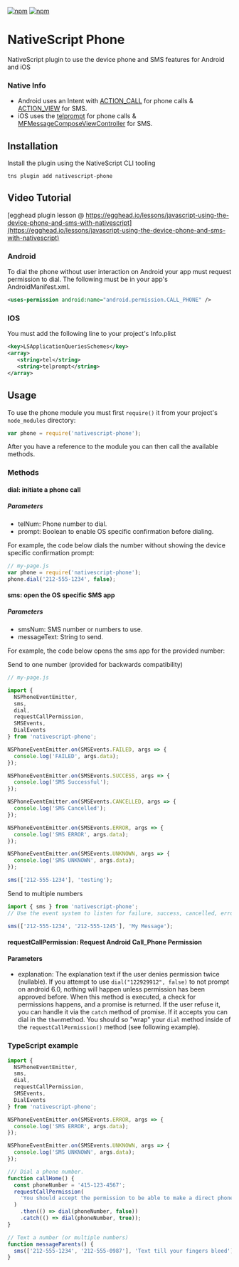 [![npm](https://img.shields.io/npm/v/nativescript-phone.svg)](https://www.npmjs.com/package/nativescript-phone)
[![npm](https://img.shields.io/npm/dt/nativescript-phone.svg?label=npm%20downloads)](https://www.npmjs.com/package/nativescript-phone)

# NativeScript Phone

NativeScript plugin to use the device phone and SMS features for Android and iOS

### Native Info

- Android uses an Intent with [ACTION_CALL](https://developer.android.com/reference/android/content/Intent.html#ACTION_CALL) for phone calls & [ACTION_VIEW](https://developer.android.com/reference/android/content/Intent.html#ACTION_VIEW) for SMS.
- iOS uses the [telprompt](https://developer.apple.com/library/content/featuredarticles/iPhoneURLScheme_Reference/PhoneLinks/PhoneLinks.html) for phone calls & [MFMessageComposeViewController](https://developer.apple.com/reference/messageui/mfmessagecomposeviewcontroller) for SMS.

## Installation

Install the plugin using the NativeScript CLI tooling

```
tns plugin add nativescript-phone
```

## Video Tutorial

[egghead plugin lesson @ https://egghead.io/lessons/javascript-using-the-device-phone-and-sms-with-nativescript](https://egghead.io/lessons/javascript-using-the-device-phone-and-sms-with-nativescript)

### Android

To dial the phone without user interaction on Android your app must request permission to dial. The following must be in your app's AndroidManifest.xml.

```xml
<uses-permission android:name="android.permission.CALL_PHONE" />
```

### IOS

You must add the following line to your project's Info.plist

```xml
<key>LSApplicationQueriesSchemes</key>
<array>
   <string>tel</string>
   <string>telprompt</string>
</array>
```

## Usage

To use the phone module you must first `require()` it from your project's `node_modules` directory:

```js
var phone = require('nativescript-phone');
```

After you have a reference to the module you can then call the available methods.

### Methods

#### dial: initiate a phone call

##### Parameters

- telNum: Phone number to dial.
- prompt: Boolean to enable OS specific confirmation before dialing.

For example, the code below dials the number without showing the device specific confirmation prompt:

```js
// my-page.js
var phone = require('nativescript-phone');
phone.dial('212-555-1234', false);
```

#### sms: open the OS specific SMS app

##### Parameters

- smsNum: SMS number or numbers to use.
- messageText: String to send.

For example, the code below opens the sms app for the provided number:

Send to one number (provided for backwards compatibility)

```js
// my-page.js

import {
  NSPhoneEventEmitter,
  sms,
  dial,
  requestCallPermission,
  SMSEvents,
  DialEvents
} from 'nativescript-phone';

NSPhoneEventEmitter.on(SMSEvents.FAILED, args => {
  console.log('FAILED', args.data);
});

NSPhoneEventEmitter.on(SMSEvents.SUCCESS, args => {
  console.log('SMS Successful');
});

NSPhoneEventEmitter.on(SMSEvents.CANCELLED, args => {
  console.log('SMS Cancelled');
});

NSPhoneEventEmitter.on(SMSEvents.ERROR, args => {
  console.log('SMS ERROR', args.data);
});

NSPhoneEventEmitter.on(SMSEvents.UNKNOWN, args => {
  console.log('SMS UNKNOWN', args.data);
});

sms(['212-555-1234'], 'testing');
```

Send to multiple numbers

```js
import { sms } from 'nativescript-phone';
// Use the event system to listen for failure, success, cancelled, error events

sms(['212-555-1234', '212-555-1245'], 'My Message');
```

#### requestCallPermission: Request Android Call_Phone Permission

#### Parameters

- explanation: The explanation text if the user denies permission twice (nullable).
  If you attempt to use `dial("122929912", false)` to not prompt on android 6.0, nothing will happen unless permission has been approved before.
  When this method is executed, a check for permissions happens, and a promise is returned.
  If the user refuse it, you can handle it via the `catch` method of promise. If it accepts you can dial in the `then`method.
  You should so "wrap" your `dial` method inside of the `requestCallPermission()` method (see following example).

### TypeScript example

```ts
import {
  NSPhoneEventEmitter,
  sms,
  dial,
  requestCallPermission,
  SMSEvents,
  DialEvents
} from 'nativescript-phone';

NSPhoneEventEmitter.on(SMSEvents.ERROR, args => {
  console.log('SMS ERROR', args.data);
});

NSPhoneEventEmitter.on(SMSEvents.UNKNOWN, args => {
  console.log('SMS UNKNOWN', args.data);
});

/// Dial a phone number.
function callHome() {
  const phoneNumber = '415-123-4567';
  requestCallPermission(
    'You should accept the permission to be able to make a direct phone call.'
  )
    .then(() => dial(phoneNumber, false))
    .catch(() => dial(phoneNumber, true));
}

// Text a number (or multiple numbers)
function messageParents() {
  sms(['212-555-1234', '212-555-0987'], 'Text till your fingers bleed');
}
```
